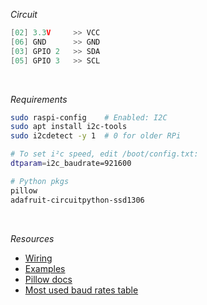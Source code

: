 *Circuit*
```cpp
[02] 3.3V     >> VCC
[06] GND      >> GND
[03] GPIO 2   >> SDA
[05] GPIO 3   >> SCL
```

<br />

*Requirements*
```sh
sudo raspi-config    # Enabled: I2C
sudo apt install i2c-tools
sudo i2cdetect -y 1  # 0 for older RPi

# To set i²c speed, edit /boot/config.txt:
dtparam=i2c_baudrate=921600

# Python pkgs
pillow
adafruit-circuitpython-ssd1306
```

<br />

*Resources*
- [Wiring](<https://learn.adafruit.com/monochrome-oled-breakouts/python-wiring>)
- [Examples](<https://github.com/adafruit/Adafruit_CircuitPython_SSD1306/tree/main/examples>)
- [Pillow docs](<https://pillow.readthedocs.io/en/stable/reference/ImageDraw.html>)
- [Most used baud rates table](<https://lucidar.me/en/serialib/most-used-baud-rates-table/>)

